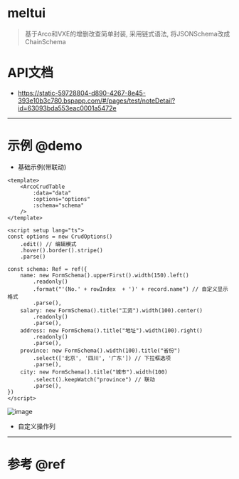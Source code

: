 # meltui

> 基于Arco和VXE的增删改查简单封装, 采用链式语法, 将JSONSchema改成ChainSchema

# API文档

- https://static-59728804-d890-4267-8e45-393e10b3c780.bspapp.com/#/pages/test/noteDetail?id=63093bda553eac0001a5472e

---

# 示例 @demo

- 基础示例(带联动)

```vue
<template>
    <ArcoCrudTable 
        :data="data" 
        :options="options" 
        :schema="schema" 
    />
</template>

<script setup lang="ts">
const options = new CrudOptions()
    .edit() // 编辑模式
    .hover().border().stripe()
    .parse()

const schema: Ref = ref({
    name: new FormSchema().upperFirst().width(150).left()
        .readonly()
        .format("'(No.' + rowIndex  + ')' + record.name") // 自定义显示格式
        .parse(),
    salary: new FormSchema().title("工资").width(100).center()
        .readonly()
        .parse(),
    address: new FormSchema().title("地址").width(100).right()
        .readonly()
        .parse(),
    province: new FormSchema().width(100).title("省份")
        .select(['北京', '四川', '广东']) // 下拉框选项
        .parse(),
    city: new FormSchema().title("城市").width(100)
        .select().keepWatch("province") // 联动
        .parse(),
})
</script>
```

![image](https://user-images.githubusercontent.com/16240829/188521161-be5557dc-112f-49a9-a91e-930a086948f3.png)

- 自定义操作列

---

# 参考 @ref